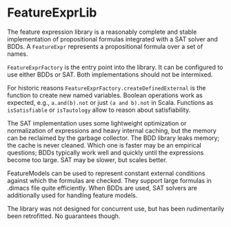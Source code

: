 # FeatureExprLib

The feature expression library is a reasonably complete and stable implementation
of propositional formulas integrated with a SAT solver and BDDs.
A `FeatureExpr` represents a propositional formula over a set of
names.

`FeatureExprFactory` is the entry point into the library. It can be configured
to use either BDDs or SAT. Both implementations should not be intermixed.

For historic reasons `FeatureExprFactory.createDefinedExternal` is the
function to create new named variables. Boolean operations work as
expected, e.g., `a.and(b).not` or just `(a and b).not` in Scala.
Functions as `isSatisfiable` or `isTautology` allow to reason about
satisfiability.

The SAT implementation uses some lightweight optimization or normalization
of expressions and heavy internal caching, but the memory can be
reclaimed by the garbage collector. The BDD library leaks memory; the cache is
never cleaned. Which one is faster may be an empirical questions; BDDs typically
work well and quickly until the expressions become too large. SAT may be
slower, but scales better.

FeatureModels can be used to represent constant external conditions against
which the formulas are checked. They support large formulas in .dimacs file
quite efficiently. When BDDs are used, SAT solvers are additionally used for
handling feature models.

The library was not designed for concurrent use, but has been rudimentarily been
retrofitted. No guarantees though.